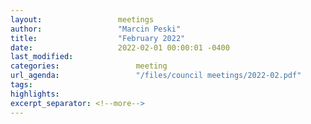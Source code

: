 ```yaml
---
layout:                 meetings
author:                 "Marcin Peski"
title:                  "February 2022"
date:                   2022-02-01 00:00:01 -0400
last_modified:                
categories:                 meeting
url_agenda:                 "/files/council meetings/2022-02.pdf"
tags:                 
highlights:                
excerpt_separator: <!--more-->
---
```

<!--more-->
